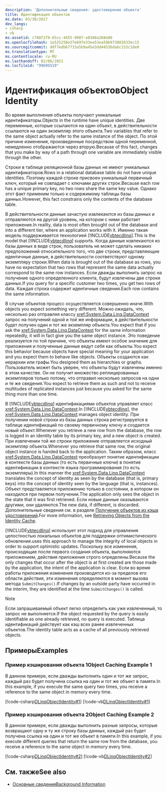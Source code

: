 ```yaml
---
description: 'Дополнительные сведения: удостоверение объекта'
title: Идентификация объектов
ms.date: 03/30/2017
dev_langs:
- csharp
- vb
ms.assetid: c788f2f9-65cc-4455-9907-e8388a268e00
ms.openlocfilehash: 1e525250e37e697e33ee53ea59b973882633ec15
ms.sourcegitcommit: ddf7edb67715a5b9a45e3dd44536dabc153c1de0
ms.translationtype: MT
ms.contentlocale: ru-RU
ms.lasthandoff: 02/06/2021
ms.locfileid: "99695519"
---
```

# <a name="object-identity"></a><span data-ttu-id="85626-103">Идентификация объектов</span><span class="sxs-lookup"><span data-stu-id="85626-103">Object Identity</span></span>

<span data-ttu-id="85626-104">Во время выполнения объекты получают уникальные идентификаторы.</span><span class="sxs-lookup"><span data-stu-id="85626-104">Objects in the runtime have unique identities.</span></span> <span data-ttu-id="85626-105">Две переменные, которые ссылаются на один объект, в действительности ссылаются на один экземпляр этого объекта.</span><span class="sxs-lookup"><span data-stu-id="85626-105">Two variables that refer to the same object actually refer to the same instance of the object.</span></span> <span data-ttu-id="85626-106">По этой причине изменения, произведенные посредством одной переменной, немедленно отображаются через вторую.</span><span class="sxs-lookup"><span data-stu-id="85626-106">Because of this fact, changes that you make by way of a path through one variable are immediately visible through the other.</span></span>  
  
 <span data-ttu-id="85626-107">Строки в таблице реляционной базы данных не имеют уникальных идентификаторов.</span><span class="sxs-lookup"><span data-stu-id="85626-107">Rows in a relational database table do not have unique identities.</span></span> <span data-ttu-id="85626-108">Поэтому каждой строке присвоен уникальный первичный ключ, который не совпадает с ключами других строк.</span><span class="sxs-lookup"><span data-stu-id="85626-108">Because each row has a unique primary key, no two rows share the same key value.</span></span> <span data-ttu-id="85626-109">Однако этот факт применим только к содержимому таблицы базы данных.</span><span class="sxs-lookup"><span data-stu-id="85626-109">However, this fact constrains only the contents of the database table.</span></span>  
  
 <span data-ttu-id="85626-110">В действительности данные зачастую извлекаются из базы данных и отправляются на другой уровень, на котором с ними работает приложение.</span><span class="sxs-lookup"><span data-stu-id="85626-110">In reality, data is most often brought out of the database and into a different tier, where an application works with it.</span></span> <span data-ttu-id="85626-111">Именно такая модель поддерживается технологией [!INCLUDE[vbtecdlinq](../../../../../../includes/vbtecdlinq-md.md)].</span><span class="sxs-lookup"><span data-stu-id="85626-111">This is the model that [!INCLUDE[vbtecdlinq](../../../../../../includes/vbtecdlinq-md.md)] supports.</span></span> <span data-ttu-id="85626-112">Когда данные извлекаются из базы данных в виде строк, пользователь не может сделать никаких предположений относительного того, что две строки, представляющие идентичные данные, в действительности соответствуют одному экземпляру строки.</span><span class="sxs-lookup"><span data-stu-id="85626-112">When data is brought out of the database as rows, you have no expectation that two rows that represent the same data actually correspond to the same row instances.</span></span> <span data-ttu-id="85626-113">Если дважды выполнить запрос на получение одного определенного клиента, будут извлечены две строки данных.</span><span class="sxs-lookup"><span data-stu-id="85626-113">If you query for a specific customer two times, you get two rows of data.</span></span> <span data-ttu-id="85626-114">Каждая строка содержит идентичные сведения.</span><span class="sxs-lookup"><span data-stu-id="85626-114">Each row contains the same information.</span></span>  
  
 <span data-ttu-id="85626-115">В случае объектов процесс осуществляется совершенно иначе.</span><span class="sxs-lookup"><span data-stu-id="85626-115">With objects you expect something very different.</span></span> <span data-ttu-id="85626-116">Можно ожидать, что, несколько раз отправляя классу <xref:System.Data.Linq.DataContext> запрос на получений одной и той же информации, в действительности будет получен один и тот же экземпляр объекта.</span><span class="sxs-lookup"><span data-stu-id="85626-116">You expect that if you ask the <xref:System.Data.Linq.DataContext> for the same information repeatedly, it will in fact give you the same object instance.</span></span> <span data-ttu-id="85626-117">Это поведение реализуется по той причине, что объекты имеют особое значение для приложения и полученные данные ведут себя как объекты.</span><span class="sxs-lookup"><span data-stu-id="85626-117">You expect this behavior because objects have special meaning for your application and you expect them to behave like objects.</span></span> <span data-ttu-id="85626-118">Объекты создаются как иерархии или графы.</span><span class="sxs-lookup"><span data-stu-id="85626-118">You designed them as hierarchies or graphs.</span></span> <span data-ttu-id="85626-119">Пользователь может быть уверен, что объекты будут извлечены именно в этом качестве. Он не получит множество реплицированных экземпляров только потому, что отправил несколько запросов на одни и те же сведения.</span><span class="sxs-lookup"><span data-stu-id="85626-119">You expect to retrieve them as such and not to receive multitudes of replicated instances just because you asked for the same thing more than one time.</span></span>  
  
 <span data-ttu-id="85626-120">В [!INCLUDE[vbtecdlinq](../../../../../../includes/vbtecdlinq-md.md)] идентификациями объектов управляет класс <xref:System.Data.Linq.DataContext>.</span><span class="sxs-lookup"><span data-stu-id="85626-120">In [!INCLUDE[vbtecdlinq](../../../../../../includes/vbtecdlinq-md.md)], the <xref:System.Data.Linq.DataContext> manages object identity.</span></span> <span data-ttu-id="85626-121">При получении новой строки из базы данных строка регистрируется в таблице идентификаций по своему первичному ключу и создается новый объект.</span><span class="sxs-lookup"><span data-stu-id="85626-121">Whenever you retrieve a new row from the database, the row is logged in an identity table by its primary key, and a new object is created.</span></span> <span data-ttu-id="85626-122">При извлечении той же строки приложение отправляется исходный экземпляр объекта.</span><span class="sxs-lookup"><span data-stu-id="85626-122">Whenever you retrieve that same row, the original object instance is handed back to the application.</span></span> <span data-ttu-id="85626-123">Таким образом, класс <xref:System.Data.Linq.DataContext> преобразует понятие идентификации в контексте базы данных (то есть первичные ключи) в понятие идентификации в контексте языка программирования (то есть экземпляры).</span><span class="sxs-lookup"><span data-stu-id="85626-123">In this manner the <xref:System.Data.Linq.DataContext> translates the concept of identity as seen by the database (that is, primary keys) into the concept of identity seen by the language (that is, instances).</span></span> <span data-ttu-id="85626-124">Объект представляется приложению только в состоянии, в котором он находился при первом получении.</span><span class="sxs-lookup"><span data-stu-id="85626-124">The application only sees the object in the state that it was first retrieved.</span></span> <span data-ttu-id="85626-125">Если новые данные оказываются другими, они удаляются.</span><span class="sxs-lookup"><span data-stu-id="85626-125">The new data, if different, is discarded.</span></span> <span data-ttu-id="85626-126">Дополнительные сведения см. в разделе [Получение объектов из кэша удостоверений](retrieving-objects-from-the-identity-cache.md).</span><span class="sxs-lookup"><span data-stu-id="85626-126">For more information, see [Retrieving Objects from the Identity Cache](retrieving-objects-from-the-identity-cache.md).</span></span>  
  
 [!INCLUDE[vbtecdlinq](../../../../../../includes/vbtecdlinq-md.md)] <span data-ttu-id="85626-127">использует этот подход для управления целостностью локальных объектов для поддержки оптимистического обновления.</span><span class="sxs-lookup"><span data-stu-id="85626-127">uses this approach to manage the integrity of local objects in order to support optimistic updates.</span></span> <span data-ttu-id="85626-128">Поскольку все изменения, происходящие после первого создания объекта, выполняются приложением, действия приложения строго определены.</span><span class="sxs-lookup"><span data-stu-id="85626-128">Because the only changes that occur after the object is at first created are those made by the application, the intent of the application is clear.</span></span> <span data-ttu-id="85626-129">Если во время работы приложения изменения производятся из-за пределов его области действия, эти изменения определяются в момент вызова метода `SubmitChanges()`.</span><span class="sxs-lookup"><span data-stu-id="85626-129">If changes by an outside party have occurred in the interim, they are identified at the time `SubmitChanges()` is called.</span></span>  
  
> [!NOTE]
> <span data-ttu-id="85626-130">Если запрашиваемый объект легко определить как уже извлеченный, то запрос не выполняется.</span><span class="sxs-lookup"><span data-stu-id="85626-130">If the object requested by the query is easily identifiable as one already retrieved, no query is executed.</span></span> <span data-ttu-id="85626-131">Таблица идентификаций действует как кэш всех ранее извлеченных объектов.</span><span class="sxs-lookup"><span data-stu-id="85626-131">The identity table acts as a cache of all previously retrieved objects.</span></span>  
  
## <a name="examples"></a><span data-ttu-id="85626-132">Примеры</span><span class="sxs-lookup"><span data-stu-id="85626-132">Examples</span></span>  
  
### <a name="object-caching-example-1"></a><span data-ttu-id="85626-133">Пример кэширования объекта 1</span><span class="sxs-lookup"><span data-stu-id="85626-133">Object Caching Example 1</span></span>  

 <span data-ttu-id="85626-134">В данном примере, если дважды выполнить один и тот же запрос, каждый раз будет получена ссылка на один и тот же объект в памяти.</span><span class="sxs-lookup"><span data-stu-id="85626-134">In this example, if you execute the same query two times, you receive a reference to the same object in memory every time.</span></span>  
  
 [!code-csharp[DLinqObjectIdentity#1](../../../../../../samples/snippets/csharp/VS_Snippets_Data/DLinqObjectIdentity/cs/Program.cs#1)]
 [!code-vb[DLinqObjectIdentity#1](../../../../../../samples/snippets/visualbasic/VS_Snippets_Data/DLinqObjectIdentity/vb/Module1.vb#1)]  
  
### <a name="object-caching-example-2"></a><span data-ttu-id="85626-135">Пример кэширования объекта 2</span><span class="sxs-lookup"><span data-stu-id="85626-135">Object Caching Example 2</span></span>  

 <span data-ttu-id="85626-136">В данном примере, если дважды выполнить разные запросы, которые возвращают одну и ту же строку базы данных, каждый раз будет получена ссылка на один и тот же объект в памяти.</span><span class="sxs-lookup"><span data-stu-id="85626-136">In this example, if you execute different queries that return the same row from the database, you receive a reference to the same object in memory every time.</span></span>  
  
 [!code-csharp[DLinqObjectIdentity#2](../../../../../../samples/snippets/csharp/VS_Snippets_Data/DLinqObjectIdentity/cs/Program.cs#2)]
 [!code-vb[DLinqObjectIdentity#2](../../../../../../samples/snippets/visualbasic/VS_Snippets_Data/DLinqObjectIdentity/vb/Module1.vb#2)]  
  
## <a name="see-also"></a><span data-ttu-id="85626-137">См. также</span><span class="sxs-lookup"><span data-stu-id="85626-137">See also</span></span>

- [<span data-ttu-id="85626-138">Основные сведения</span><span class="sxs-lookup"><span data-stu-id="85626-138">Background Information</span></span>](background-information.md)
